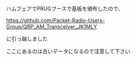 ハムフェアでPRUGブースで基板を頒布したので、

https://github.com/Packet-Radio-Users-Group/QRP_AM_Transceiver_JK1MLY

に引っ越しました

ここにあるのは古いデータになるので注意して下さい
